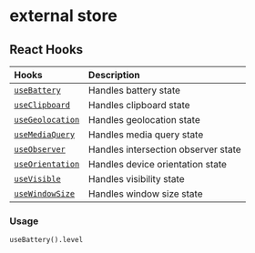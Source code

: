 # external store

## React Hooks

| Hooks                             | Description                         |
| :-------------------------------- | :---------------------------------- |
| [`useBattery`](./battery)         | Handles battery state               |
| [`useClipboard`](./clipboard)     | Handles clipboard state             |
| [`useGeolocation`](./geolocation) | Handles geolocation state           |
| [`useMediaQuery`](./mediaQuery)   | Handles media query state           |
| [`useObserver`](./observer)       | Handles intersection observer state |
| [`useOrientation`](./orientation) | Handles device orientation state    |
| [`useVisible`](./visible)         | Handles visibility state            |
| [`useWindowSize`](./windowSize)   | Handles window size state           |

### Usage

```tsx
useBattery().level
```
